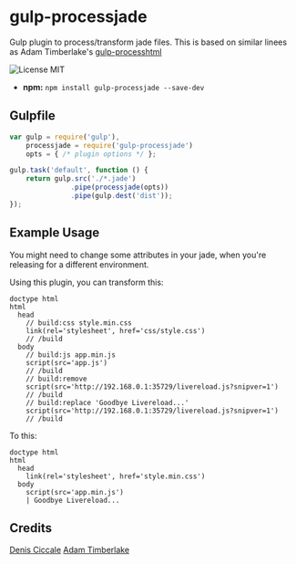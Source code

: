 # gulp-processjade

Gulp plugin to process/transform jade files. This is based on similar linees as Adam Timberlake's [gulp-processhtml](https://github.com/Wildhoney/gulp-processhtml)

![License MIT](http://img.shields.io/badge/License-MIT-lightgrey.svg?style=flat)

* **npm:** `npm install gulp-processjade --save-dev`

## Gulpfile

```js
var gulp = require('gulp'),
    processjade = require('gulp-processjade')
    opts = { /* plugin options */ };

gulp.task('default', function () {
    return gulp.src('./*.jade')
               .pipe(processjade(opts))
               .pipe(gulp.dest('dist'));
});
```

## Example Usage

You might need to change some attributes in your jade, when you're releasing
for a different environment.

Using this plugin, you can transform this:

```
doctype html
html
  head
    // build:css style.min.css
    link(rel='stylesheet', href='css/style.css')
    // /build
  body
    // build:js app.min.js
    script(src='app.js')
    // /build
    // build:remove
    script(src='http://192.168.0.1:35729/livereload.js?snipver=1')
    // /build
    // build:replace 'Goodbye Livereload...'
    script(src='http://192.168.0.1:35729/livereload.js?snipver=1')
    // /build
```

To this:

```
doctype html
html
  head
    link(rel='stylesheet', href='style.min.css')
  body
    script(src='app.min.js')
    | Goodbye Livereload...

```

## Credits

[Denis Ciccale](https://twitter.com/tdecs)
[Adam Timberlake](https://github.com/Wildhoney)